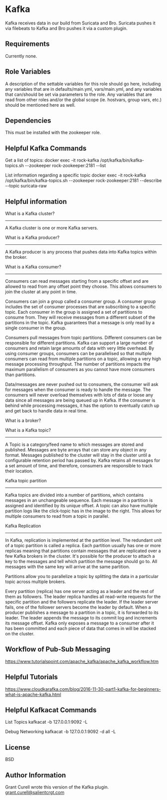 Kafka
=========

Kafka receives data in our build from Suricata and Bro. Suricata pushes it via filebeats to Kafka and Bro pushes it via a custom plugin.

Requirements
------------

Currently none.

Role Variables
--------------

A description of the settable variables for this role should go here, including any variables that are in defaults/main.yml, vars/main.yml, and any variables that can/should be set via parameters to the role. Any variables that are read from other roles and/or the global scope (ie. hostvars, group vars, etc.) should be mentioned here as well.

Dependencies
------------

This must be installed with the zookeeper role.

Helpful Kafka Commands
----------------------

Get a list of topics:
docker exec -it rock-kafka /opt/kafka/bin/kafka-topics.sh --zookeeper rock-zookeeper:2181 --list

List information regarding a specific topic
docker exec -it rock-kafka /opt/kafka/bin/kafka-topics.sh --zookeeper rock-zookeeper:2181 --describe --topic suricata-raw

Helpful information
-------------------

What is a Kafka cluster?
************************
A Kafka cluster is one or more Kafka servers.

What is a Kafka producer?
*************************
A Kafka producer is any process that pushes data into Kafka topics within the broker.

What is a Kafka consumer?
*************************
Consumers can read messages starting from a specific offset and are allowed to read from any offset point they choose. This allows consumers to join the cluster at any point in time.

Consumers can join a group called a consumer group. A consumer group includes the set of consumer processes that are subscribing to a specific topic. Each consumer in the group is assigned a set of partitions to consume from. They will receive messages from a different subset of the partitions in the topic. Kafka guarantees that a message is only read by a single consumer in the group.

Consumers pull messages from topic partitions. Different consumers can be responsible for different partitions. Kafka can support a large number of consumers and retain large amounts of data with very little overhead. By using consumer groups, consumers can be parallelised so that multiple consumers can read from multiple partitions on a topic, allowing a very high message processing throughput. The number of partitions impacts the maximum parallelism of consumers as you cannot have more consumers than partitions.

Data/messages are never pushed out to consumers, the consumer will ask for messages when the consumer is ready to handle the message. The consumers will never overload themselves with lots of data or loose any data since all messages are being queued up in Kafka. If the consumer is behind while processing messages, it has the option to eventually catch up and get back to handle data in real time.

What is a broker?


What is a Kafka topic?
**********************
A Topic is a category/feed name to which messages are stored and published. Messages are byte arrays that can store any object in any format. Messages published to the cluster will stay in the cluster until a configurable retention period has passed by. Kafka retains all messages for a set amount of time, and therefore, consumers are responsible to track their location.

Kafka topic partition
*********************
Kafka topics are divided into a number of partitions, which contains messages in an unchangeable sequence. Each message in a partition is assigned and identified by its unique offset. A topic can also have multiple partition logs like the click-topic has in the image to the right. This allows for multiple consumers to read from a topic in parallel.

Kafka Replication
*****************
In Kafka, replication is implemented at the partition level. The redundant unit of a topic partition is called a replica. Each partition usually has one or more replicas meaning that partitions contain messages that are replicated over a few Kafka brokers in the cluster. It's possible for the producer to attach a key to the messages and tell which partition the message should go to. All messages with the same key will arrive at the same partition.

Partitions allow you to parallelize a topic by splitting the data in a particular topic across multiple brokers.

Every partition (replica) has one server acting as a leader and the rest of them as followers. The leader replica handles all read-write requests for the specific partition and the followers replicate the leader. If the leader server fails, one of the follower servers become the leader by default. When a producer publishes a message to a partition in a topic, it is forwarded to its leader. The leader appends the message to its commit log and increments its message offset. Kafka only exposes a message to a consumer after it has been committed and each piece of data that comes in will be stacked on the cluster.

Workflow of Pub-Sub Messaging
-----------------------------
https://www.tutorialspoint.com/apache_kafka/apache_kafka_workflow.htm

Helpful Tutorials
-----------------
https://www.cloudkarafka.com/blog/2016-11-30-part1-kafka-for-beginners-what-is-apache-kafka.html

Helpful Kafkacat Commands
-------------------------

List Topics
kafkacat -b 127.0.0.1:9092 -L

Debug Networking
kafkacat -b 127.0.0.1:9092 -d all -L


License
-------

BSD

Author Information
------------------

Grant Curell wrote this version of the Kafka plugin. grant.curell@salientcrgt.com
